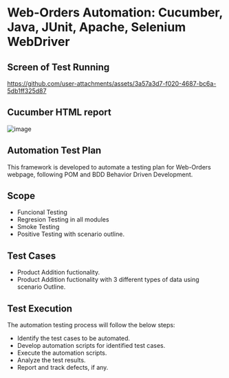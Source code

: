 # Web-Orders Automation: Cucumber, Java, JUnit, Apache, Selenium WebDriver
## Screen of Test Running 
https://github.com/user-attachments/assets/3a57a3d7-f020-4687-bc6a-5db1ff325d87
## Cucumber HTML report
![image](https://github.com/user-attachments/assets/8de1f5d6-eb05-4b8a-9690-94a806d876ed)

## Automation Test Plan
This framework is developed to automate a testing plan for Web-Orders webpage, following POM and BDD Behavior Driven Development.

## Scope
- Funcional Testing
- Regresion Testing in all modules
- Smoke Testing
- Positive Testing with scenario outline. 

## Test Cases
- Product Addition fuctionality.
- Product Addition fuctionality with 3 different types of data using scenario Outline.

## Test Execution
The automation testing process will follow the below steps:
- Identify the test cases to be automated.
- Develop automation scripts for identified test cases.
- Execute the automation scripts.
- Analyze the test results.
- Report and track defects, if any.


